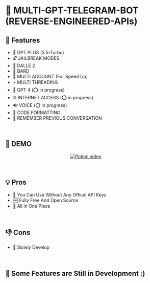 # 📡 MULTI-GPT-TELEGRAM-BOT (REVERSE-ENGINEERED-APIs)

##  🚀 Features

-  🤖 GPT PLUS (3.5-Turbo)
-  🔓 JAILBREAK MODES
-  🎨 DALLE 2 
-  🌟 BARD
-  🍪 MULTI ACCOUNT (For Speed Up)
-  ⚡️ MULTI THREADING
-  🤖 GPT 4 (⭕ in progress)
-  🌐 INTERNET ACCESS (⭕ in progress)
-  🔊 VOICE (⭕ in progress)
-  🌈 CODE FORMATTING
-  🧠 REMEMBER PREVIOUS CONVERSATION


<br>

## 📀 DEMO

<p align="center">
  <a href="https://app.sendpotion.com/649b68112b30a81513e1b152"><img alt="Potion video" src="https://app.sendpotion.com/media/gif/649b68112b30a81513e1b152.gif" /></a>
</p>



<br>

## 💡 Pros

- 🍕 You Can Use Without Any Offical API Keys
- 🆓 Fully Free And Open Source
- 🧰 All in One Place
  

<br>


## 👎 Cons

- 🐌 Slowly Develop


<br>
 
## 🏮 Some Features are Still in Development :)
